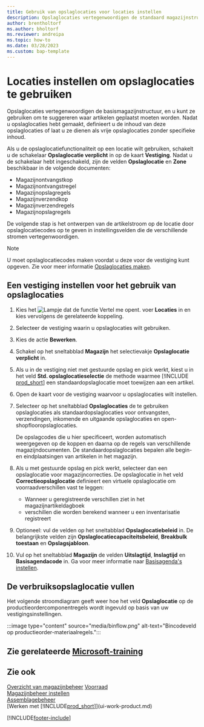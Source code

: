 ```yaml
---
title: Gebruik van opslaglocaties voor locaties instellen
description: Opslaglocaties vertegenwoordigen de standaard magazijnstructuur en worden gebruikt voor het doen van voorstellen over de plaatsing van artikelen.
author: brentholtorf
ms.author: bholtorf
ms.reviewer: andreipa
ms.topic: how-to
ms.date: 03/28/2023
ms.custom: bap-template
---
```


# <a name="set-up-locations-to-use-bins"></a><a name="set-up-locations-to-use-bins"></a>Locaties instellen om opslaglocaties te gebruiken

Opslaglocaties vertegenwoordigen de basismagazijnstructuur, en u kunt ze gebruiken om te suggereren waar artikelen geplaatst moeten worden. Nadat u opslaglocaties hebt gemaakt, definieert u de inhoud van deze opslaglocaties of laat u ze dienen als vrije opslaglocaties zonder specifieke inhoud.

Als u de opslaglocatiefunctionaliteit op een locatie wilt gebruiken, schakelt u de schakelaar **Opslaglocatie verplicht** in op de kaart **Vestiging**. Nadat u de schakelaar hebt ingeschakeld, zijn de velden **Opslaglocatie** en **Zone** beschikbaar in de volgende documenten:

* Magazijnontvangstkop
* Magazijnontvangstregel
* Magazijnopslagregels
* Magazijnverzendkop
* Magazijnverzendregels
* Magazijnopslagregels

De volgende stap is het ontwerpen van de artikelstroom op de locatie door opslaglocatiecodes op te geven in instellingsvelden die de verschillende stromen vertegenwoordigen.  

> [!NOTE]  
> U moet opslaglocatiecodes maken voordat u deze voor de vestiging kunt opgeven. Zie voor meer informatie [Opslaglocaties maken](warehouse-how-to-create-individual-bins.md).  

## <a name="to-set-up-a-location-to-use-bins"></a><a name="to-set-up-a-location-to-use-bins"></a>Een vestiging instellen voor het gebruik van opslaglocaties

1. Kies het ![Lampje dat de functie Vertel me opent.](media/ui-search/search_small.png "Vertel me wat u wilt doen") voer **Locaties** in en kies vervolgens de gerelateerde koppeling.  
2. Selecteer de vestiging waarin u opslaglocaties wilt gebruiken.  
3. Kies de actie **Bewerken**.  
4. Schakel op het sneltabblad **Magazijn** het selectievakje **Opslaglocatie verplicht** in.  
5. Als u in de vestiging niet met gestuurde opslag en pick werkt, kiest u in het veld **Std. opslaglocatieselectie** de methode waarmee [!INCLUDE [prod_short](includes/prod_short.md)] een standaardopslaglocatie moet toewijzen aan een artikel.  
6. Open de kaart voor de vestiging waarvoor u opslaglocaties wilt instellen.
7. Selecteer op het sneltabblad **Opslaglocaties** de te gebruiken opslaglocaties als standaardopslaglocaties voor ontvangsten, verzendingen, inkomende en uitgaande opslaglocaties en open-shopflooropslaglocaties.  

    De opslagcodes die u hier specificeert, worden automatisch weergegeven op de koppen en daarna op de regels van verschillende magazijndocumenten. De standaardopslaglocaties bepalen alle begin- en eindplaatsingen van artikelen in het magazijn.  
8. Als u met gestuurde opslag en pick werkt, selecteer dan een opslaglocatie voor magazijncorrecties. De opslaglocatie in het veld **Correctieopslaglocatie** definieert een virtuele opslaglocatie om voorraadverschillen vast te leggen:

    * Wanneer u geregistreerde verschillen ziet in het magazijnartikeldagboek
    * verschillen die worden berekend wanneer u een inventarisatie registreert  
9. Optioneel: vul de velden op het sneltabblad **Opslaglocatiebeleid** in. De belangrijkste velden zijn **Opslaglocatiecapaciteitsbeleid**, **Breakbulk toestaan** en **Opslagsjabloon**.  
10. Vul op het sneltabblad **Magazijn** de velden **Uitslagtijd**, **Inslagtijd** en **Basisagendacode** in. Ga voor meer informatie naar [Basisagenda's instellen](across-how-to-assign-base-calendars.md).

## <a name="fill-in-the-consumption-bin"></a><a name="fill-in-the-consumption-bin"></a>De verbruiksopslaglocatie vullen

Het volgende stroomdiagram geeft weer hoe het veld **Opslaglocatie** op de productieordercomponentregels wordt ingevuld op basis van uw vestigingsinstellingen.

:::image type="content" source="media/binflow.png" alt-text="Bincodeveld op productieorder-materiaalregels.":::

## <a name="see-related-microsoft-training"></a><a name="see-related-microsoft-training"></a>Zie gerelateerde [Microsoft-training](/training/modules/configure-bins-location/)

## <a name="see-also"></a><a name="see-also"></a>Zie ook

[Overzicht van magazijnbeheer](design-details-warehouse-management.md)
[Voorraad](inventory-manage-inventory.md)  
[Magazijnbeheer instellen](warehouse-setup-warehouse.md)  
[Assemblagebeheer](assembly-assemble-items.md)  
[Werken met [!INCLUDE[prod_short](includes/prod_short.md)]](ui-work-product.md)

[!INCLUDE[footer-include](includes/footer-banner.md)]
